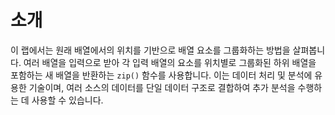 # 소개

이 랩에서는 원래 배열에서의 위치를 기반으로 배열 요소를 그룹화하는 방법을 살펴봅니다. 여러 배열을 입력으로 받아 각 입력 배열의 요소를 위치별로 그룹화된 하위 배열을 포함하는 새 배열을 반환하는 `zip()` 함수를 사용합니다. 이는 데이터 처리 및 분석에 유용한 기술이며, 여러 소스의 데이터를 단일 데이터 구조로 결합하여 추가 분석을 수행하는 데 사용할 수 있습니다.
